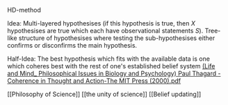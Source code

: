 
HD-method

Idea: Multi-layered hypothesises (if this hypothesis is true, then $X$ hypothesises are true which each have observational statements $S$). Tree-like structure of hypothesises where testing the sub-hypothesises either confirms or disconfirms the main hypothesis.

Half-Idea: The best hypothesis which fits with the available data is one which coheres best with the rest of one's established belief system
[(Life and Mind_ Philosophical Issues in Biology and Psychology) Paul Thagard - Coherence in Thought and Action-The MIT Press (2000).pdf](file:///C:/Users/offic/Documents/Books/Philosophy/(Life%20and%20Mind_%20Philosophical%20Issues%20in%20Biology%20and%20Psychology)%20Paul%20Thagard%20-%20Coherence%20in%20Thought%20and%20Action-The%20MIT%20Press%20(2000).pdf)




[[Philosophy of Science]] [[the unity of science]] [[Belief updating]]


